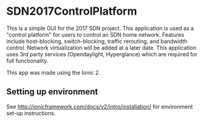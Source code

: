# SDN2017ControlPlatform

This is a simple GUI for the 2017 SDN project.  This application is used as a "control platform" for users to control an SDN home network.  Features include host-blocking, switch-blocking, traffic rerouting, and bandwidth control.  Network virtualization will be added at a later date. This application uses 3rd party services (Opendaylight, Hyperglance) which are required for full functionality.

This app was made using the Ionic 2.

## Setting up environment

See http://ionicframework.com/docs/v2/intro/installation/ for environment set-up instructions.
